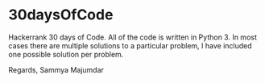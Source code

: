 # 30daysOfCode
Hackerrank 30 days of Code. 
All of the code is written in Python 3. 
In most cases there are multiple solutions to a particular problem, I have included one possible solution per problem. 

Regards,
Sammya Majumdar
